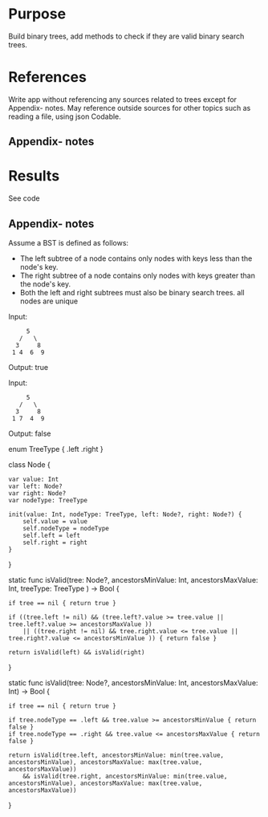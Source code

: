 # Purpose
Build binary trees, add methods to check if they are valid binary search trees.

# References
Write app without referencing any sources related to trees except for Appendix- notes.
May reference outside sources for other topics such as reading a file, using json Codable.

## Appendix- notes

# Results
See code

## Appendix- notes

Assume a BST is defined as follows:
- The left subtree of a node contains only nodes with keys less than the node's key.
- The right subtree of a node contains only nodes with keys greater than the node's key.
- Both the left and right subtrees must also be binary search trees.
all nodes are unique

Input:

         5
       /   \
      3     8
     1 4  6  9

Output: true


Input:

         5
       /   \
      3     8
     1 7  4  9
Output: false

enum TreeType {
     .left
     .right
}

class Node {

    var value: Int
    var left: Node?
    var right: Node?
    var nodeType: TreeType

    init(value: Int, nodeType: TreeType, left: Node?, right: Node?) {
        self.value = value
        self.nodeType = nodeType
        self.left = left
        self.right = right
    }
}


static func isValid(tree: Node?, ancestorsMinValue: Int, ancestorsMaxValue: Int, treeType: TreeType ) -> Bool {

    if tree == nil { return true }

    if ((tree.left != nil) && (tree.left?.value >= tree.value || tree.left?.value >= ancestorsMaxValue ))
        || ((tree.right != nil) && tree.right.value <= tree.value || tree.right?.value <= ancestorsMinValue )) { return false }

    return isValid(left) && isValid(right)

}

static func isValid(tree: Node?, ancestorsMinValue: Int, ancestorsMaxValue: Int) -> Bool {

    if tree == nil { return true }

    if tree.nodeType == .left && tree.value >= ancestorsMinValue { return false }
    if tree.nodeType == .right && tree.value <= ancestorsMaxValue { return false }

    return isValid(tree.left, ancestorsMinValue: min(tree.value, ancestorsMinValue), ancestorsMaxValue: max(tree.value, ancestorsMaxValue))
        && isValid(tree.right, ancestorsMinValue: min(tree.value, ancestorsMinValue), ancestorsMaxValue: max(tree.value, ancestorsMaxValue))
}

